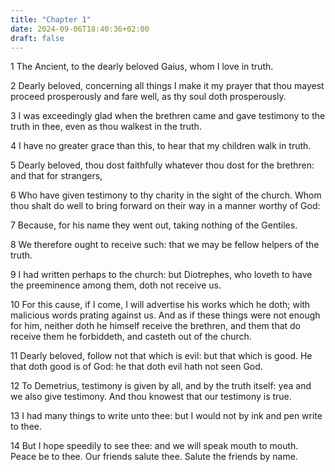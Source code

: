 ```yaml
---
title: "Chapter 1"
date: 2024-09-06T18:40:36+02:00
draft: false
---
```




1 The Ancient, to the dearly beloved Gaius, whom I love in truth.

2 Dearly beloved, concerning all things I make it my prayer that thou mayest proceed prosperously and fare well, as thy soul doth prosperously.

3 I was exceedingly glad when the brethren came and gave testimony to the truth in thee, even as thou walkest in the truth.

4 I have no greater grace than this, to hear that my children walk in truth.

5 Dearly beloved, thou dost faithfully whatever thou dost for the brethren: and that for strangers,

6 Who have given testimony to thy charity in the sight of the church. Whom thou shalt do well to bring forward on their way in a manner worthy of God:

7 Because, for his name they went out, taking nothing of the Gentiles.

8 We therefore ought to receive such: that we may be fellow helpers of the truth.

9 I had written perhaps to the church: but Diotrephes, who loveth to have the preeminence among them, doth not receive us.

10 For this cause, if I come, I will advertise his works which he doth; with malicious words prating against us. And as if these things were not enough for him, neither doth he himself receive the brethren, and them that do receive them he forbiddeth, and casteth out of the church.

11 Dearly beloved, follow not that which is evil: but that which is good. He that doth good is of God: he that doth evil hath not seen God.

12 To Demetrius, testimony is given by all, and by the truth itself: yea and we also give testimony. And thou knowest that our testimony is true.

13 I had many things to write unto thee: but I would not by ink and pen write to thee.

14 But I hope speedily to see thee: and we will speak mouth to mouth. Peace be to thee. Our friends salute thee. Salute the friends by name.

